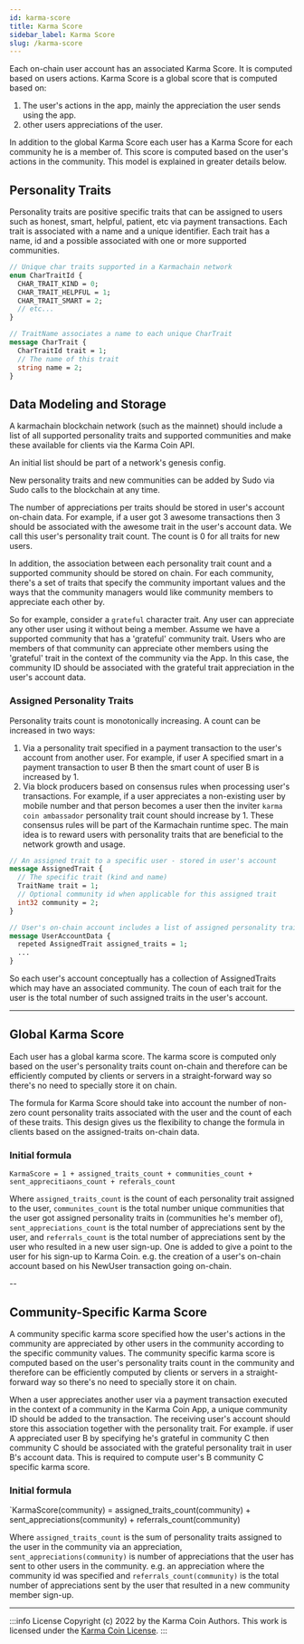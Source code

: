 ```yaml
---
id: karma-score
title: Karma Score
sidebar_label: Karma Score
slug: /karma-score
---
```


Each on-chain user account has an associated Karma Score. It is computed based on users actions. Karma Score is a global score that is computed based on:

1. The user's actions in the app, mainly the appreciation the user sends using the app. 
2. other users appreciations of the user. 

In addition to the global Karma Score each user has a Karma Score for each community he is a member of. This score is computed based on the user's actions in the community. This model is explained in greater details below.

## Personality Traits
Personality traits are positive specific traits that can be assigned to users such as honest, smart, helpful, patient, etc via payment transactions. Each trait is associated with a name and a unique identifier. Each trait has a name, id and a possible associated with one or more supported communities.

```protobuf
// Unique char traits supported in a Karmachain network
enum CharTraitId {
  CHAR_TRAIT_KIND = 0;
  CHAR_TRAIT_HELPFUL = 1;
  CHAR_TRAIT_SMART = 2;
  // etc...
}

// TraitName associates a name to each unique CharTrait
message CharTrait {
  CharTraitId trait = 1;
  // The name of this trait
  string name = 2;
}
```

## Data Modeling and Storage
A karmachain blockchain network (such as the mainnet) should include a list of all supported personality traits and supported communities and make these available for clients via the Karma Coin API. 

An initial list should be part of a network's genesis config. 

New personality traits and new communities can be added by Sudo via Sudo calls to the blockchain at any time.

The number of appreciations per traits should be stored in user's account on-chain data. For example, if a user got 3 awesome transactions then 3 should be associated with the awesome trait in the user's account data.
We call this user's personality trait count. The count is 0 for all traits for new users.

In addition, the association between each personality trait count and a supported community should be stored on chain. For each community, there's a set of traits that specify the community important values and the ways that the community managers would like community members to appreciate each other by. 

So for example, consider a `grateful` character trait. Any user can appreciate any other user using it without being a member. Assume we have a supported community that has a 'grateful' community trait. Users who are members of that community can appreciate other members using the 'grateful' trait in the context of the community via the App. In this case, the community ID should be associated with the grateful trait appreciation in the user's account data. 

### Assigned Personality Traits
Personality traits count is monotonically increasing. A count can be increased in two ways:
1. Via a personality trait specified in a payment transaction to the user's account from another user. For example, if user A specified smart in a payment transaction to user B then the smart count of user B is increased by 1.
2. Via block producers based on consensus rules when processing user's transactions. For example, if a user appreciates a non-existing user by mobile number and that person becomes a user then the inviter `karma coin ambassador` personality trait count should increase by 1. These consensus rules will be part of the Karmachain runtime spec. The main idea is to reward users with personality traits that are beneficial to the network growth and usage.

```protobuf
// An assigned trait to a specific user - stored in user's account
message AssignedTrait {
  // The specific trait (kind and name)
  TraitName trait = 1;
  // Optional community id when applicable for this assigned trait
  int32 community = 2;
}

// User's on-chain account includes a list of assigned personality traits
message UserAccountData {
  repeted AssignedTrait assigned_traits = 1;
  ...
}

```

So each user's account conceptually has a collection of AssignedTraits which may have an associated community. The coun of each trait for the user is the total number of such assigned traits in the user's account. 

---

## Global Karma Score
Each user has a global karma score. The karma score is computed only based on the user's personality traits count on-chain and therefore can be efficiently computed by clients or servers in a straight-forward way so  there's no need to specially store it on chain.

The formula for Karma Score should take into account the number of non-zero count personality traits associated with the user and the count of each of these traits. This design gives us the flexibility to change the formula in clients based on the assigned-traits on-chain data.

### Initial formula

`KarmaScore = 1 + assigned_traits_count + communities_count + sent_apprecitiaons_count + referals_count`

Where `assigned_traits_count` is the count of each personality trait assigned to the user, `communites_count` is the total number unique communities that the user got assigned personality traits in (communities he's member of), `sent_appreciations_count` is the total number of appreciations sent by the user, and `referrals_count` is the total number of appreciations sent by the user who resulted in a new user sign-up. One is added to give a point to the user for his sign-up to Karma Coin. e.g. the creation of a user's on-chain account based on his NewUser transaction going on-chain.

-- 
## Community-Specific Karma Score
A community specific karma score specified how the user's actions in the community are appreciated by other users in the community according to the specific community values. The community specific karma score is computed based on the user's personality traits count in the community and therefore can be efficiently computed by clients or servers in a straight-forward way so  there's no need to specially store it on chain.

When a user appreciates another user via a payment transaction executed in the context of a community in the Karma Coin App, a unique community ID should be added to the transaction. The receiving user's account should store this association together with the personality trait. For example. if user A appreciated user B by specifying he's grateful in community C then community C should be associated with the grateful personality trait in user B's account data. This is required to compute user's B community C specific karma score.

### Initial formula

`KarmaScore(community) = assigned_traits_count(community) + sent_appreciations(community) + referrals_count(community)

Where `assigned_traits_count` is the sum of personality traits assigned to the user in the community via an appreciation, `sent_appreciations(community)` is number of appreciations that the user has sent to other users in the community. e.g. an appreciation where the community id was specified and `referrals_count(community)` is the total number of appreciations sent by the user that resulted in a new community member sign-up.

---
:::info License
Copyright (c) 2022 by the Karma Coin Authors. This work is licensed under the [Karma Coin License](/docs/license).
:::